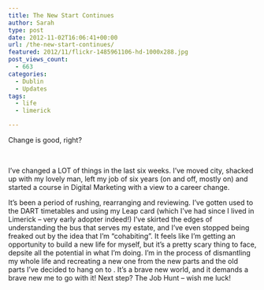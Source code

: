 ```yaml
---
title: The New Start Continues
author: Sarah
type: post
date: 2012-11-02T16:06:41+00:00
url: /the-new-start-continues/
featured: 2012/11/flickr-1485961106-hd-1000x288.jpg
post_views_count:
  - 663
categories:
  - Dublin
  - Updates
tags:
  - life
  - limerick

---
```

Change is good, right?

&nbsp;

I’ve changed a LOT of things in the last six weeks. I’ve moved city, shacked up with my lovely man, left my job of six years (on and off, mostly on) and started a course in Digital Marketing with a view to a career change.

It’s been a period of rushing, rearranging and reviewing. I’ve gotten used to the DART timetables and using my Leap card (which I’ve had since I lived in Limerick &#8211; very early adopter indeed!) I’ve skirted the edges of understanding the bus that serves my estate, and I’ve even stopped being freaked out by the idea that I’m “cohabiting”. It feels like I’m getting an opportunity to build a new life for myself, but it’s a pretty scary thing to face, depsite all the potential in what I’m doing. I’m in the process of dismantling my whole life and recreating a new one from the new parts and the old parts I’ve decided to hang on to . It’s a brave new world, and it demands a brave new me to go with it! Next step? The Job Hunt &#8211; wish me luck!
 